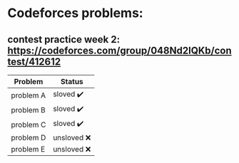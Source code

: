 # Codeforces problems: 
## contest practice week 2: https://codeforces.com/group/048Nd2lQKb/contest/412612

| Problem               | Status                     |
| --------------------- | -------------------------- |
|problem A              |sloved :heavy_check_mark:   |
|problem B              |sloved :heavy_check_mark:   |
|problem C              |sloved :heavy_check_mark:   |
|problem D              |unsloved :x:   |
|problem E              |unsloved :x:   |